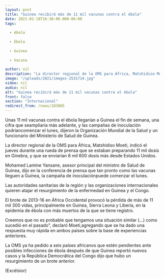 ```yaml
---
layout: post
title: "Guinea recibirá más de 11 mil vacunas contra el ébola"
date: 2021-02-18T16:38:00.000-06:00
tags:
  
  - ébola
  
  - Ébola
  
  - Guinea
  
  - Vacuna
  
author: nil
description: "La director regional de la OMS para África, Matshidiso Moeti, indicó el jueves durante una rueda de prensa que se estaban preparando 11 mil dosis en Ginebra, y que se enviarían 8 mil 600 dosis más desde Estados Unidos"
image: "/uploads/2021/images-2531714.jpg"
video: nil
audio: nil
alt: "Guinea recibirá más de 11 mil vacunas contra el ébola"
front: false
section: "Internacional"
redirect_from: /news/183005
---
```


Unas 11 mil vacunas contra el ébola llegarían a Guinea el fin de semana, una cifra que seampliaría más adelante, y las campañas de inoculación podríancomenzar el lunes, dijeron la Organización Mundial de la Salud y un funcionario del Ministerio de Salud de Guinea.

La director regional de la OMS para África, Matshidiso Moeti, indicó el jueves durante una rueda de prensa que se estaban preparando 11 mil dosis en Ginebra, y que se enviarían 8 mil 600 dosis más desde Estados Unidos.

Mohamed Lamine Yansane, asesor principal del ministro de Salud de Guinea, dijo en la conferencia de prensa que tan pronto como las vacunas lleguen a Guinea, la campaña de inoculaciónpuede comenzar el lunes.

Las autoridades sanitarias de la región y las organizaciones internacionales quieren atajar el resurgimiento de la enfermedad en Guinea y el Congo.

El brote de 2013-16 en África Occidental provocó la pérdida de más de 11 mil 300 vidas, principalmente en Guinea, Sierra Leona y Liberia, en la epidemia de ébola con más muertos de la que se tiene registro.

Creemos que no es probable que tengamos una situación similar (...) como sucedió en el pasado", declaró Moeti,agregando que se ha dado una respuesta muy rápida en ambos países sobre la base de experiencias anteriores.

La OMS ya ha pedido a seis países africanos que estén pendientes ante posibles infecciones de ébola después de que Guinea reportó nuevos casos y la República Democrática del Congo dijo que hubo un resurgimiento de un brote anterior.

(Excélsior)
